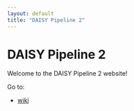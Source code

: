```yaml
---
layout: default
title: "DAISY Pipeline 2"
---
```

# DAISY Pipeline 2

Welcome to the DAISY Pipeline 2 website!

Go to:

* [wiki](wiki/Home.md)
